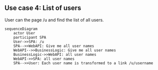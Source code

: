 ## Use case 4:  List of users

User can  the page /u and find the list of all users.

```mermaid
sequenceDiagram
    actor User
    participant SPA
    User->>SPA: /u
    SPA-->>WebAPI: Give me all user names
    WebAPI-->>BusinessLogic: Give me all user names
    BusinessLogic->>WebAPI: all user names
    WebAPI->>SPA: all user names
    SPA-->>User: Each user name is transformed to a link /u/username
```
